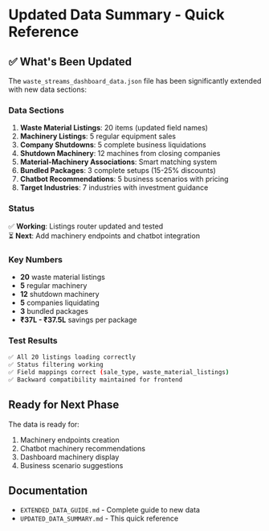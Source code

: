 # Updated Data Summary - Quick Reference

## ✅ What's Been Updated

The `waste_streams_dashboard_data.json` file has been significantly extended with new data sections:

### Data Sections
1. **Waste Material Listings**: 20 items (updated field names)
2. **Machinery Listings**: 5 regular equipment sales
3. **Company Shutdowns**: 5 complete business liquidations
4. **Shutdown Machinery**: 12 machines from closing companies
5. **Material-Machinery Associations**: Smart matching system
6. **Bundled Packages**: 3 complete setups (15-25% discounts)
7. **Chatbot Recommendations**: 5 business scenarios with pricing
8. **Target Industries**: 7 industries with investment guidance

### Status
✅ **Working**: Listings router updated and tested  
⏳ **Next**: Add machinery endpoints and chatbot integration

### Key Numbers
- **20** waste material listings
- **5** regular machinery
- **12** shutdown machinery  
- **5** companies liquidating
- **3** bundled packages
- **₹37L - ₹37.5L** savings per package

### Test Results
```bash
✅ All 20 listings loading correctly
✅ Status filtering working
✅ Field mappings correct (sale_type, waste_material_listings)
✅ Backward compatibility maintained for frontend
```

## Ready for Next Phase

The data is ready for:
1. Machinery endpoints creation
2. Chatbot machinery recommendations
3. Dashboard machinery display
4. Business scenario suggestions

## Documentation
- `EXTENDED_DATA_GUIDE.md` - Complete guide to new data
- `UPDATED_DATA_SUMMARY.md` - This quick reference

